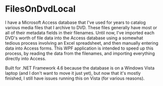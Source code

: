 # FilesOnDvdLocal
I have a Microsoft Access database that I've used for years to catalog various media files that I archive to DVD. These files generally have most or all of their metadata fields in their filenames. Until now, I've imported each DVD's worth of file data into the Access database using a somewhat tedious process involving an Excel spreadsheet, and then manually entering data into Access forms. This WPF application is intended to speed up this process, by reading the data from the filenames, and importing everything directly into Access.

Built for .NET Framework 4.6 because the database is on a Windows Vista laptop (and I don't want to move it just yet), but now that it's mostly finished, I still have issues running this on Vista (for various reasons).
